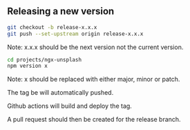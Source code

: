 ## Releasing a new version

```bash
git checkout -b release-x.x.x
git push --set-upstream origin release-x.x.x
```

Note: x.x.x should be the next version not the current version.

```bash
cd projects/ngx-unsplash
npm version x
```

Note: x should be replaced with either major, minor or patch.

The tag be will automatically pushed.

Github actions will build and deploy the tag.

A pull request should then be created for the release branch.
